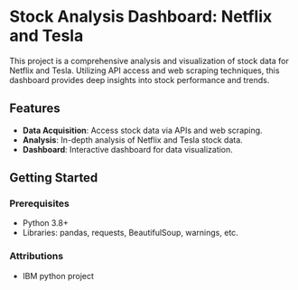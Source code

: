 # Stock Analysis Dashboard: Netflix and Tesla

This project is a comprehensive analysis and visualization of stock data for Netflix and Tesla. Utilizing API access and web scraping techniques, this dashboard provides deep insights into stock performance and trends.

## Features

- **Data Acquisition**: Access stock data via APIs and web scraping.
- **Analysis**: In-depth analysis of Netflix and Tesla stock data.
- **Dashboard**: Interactive dashboard for data visualization.

## Getting Started

### Prerequisites

- Python 3.8+
- Libraries: pandas, requests, BeautifulSoup, warnings, etc.

### Attributions

- IBM python project

